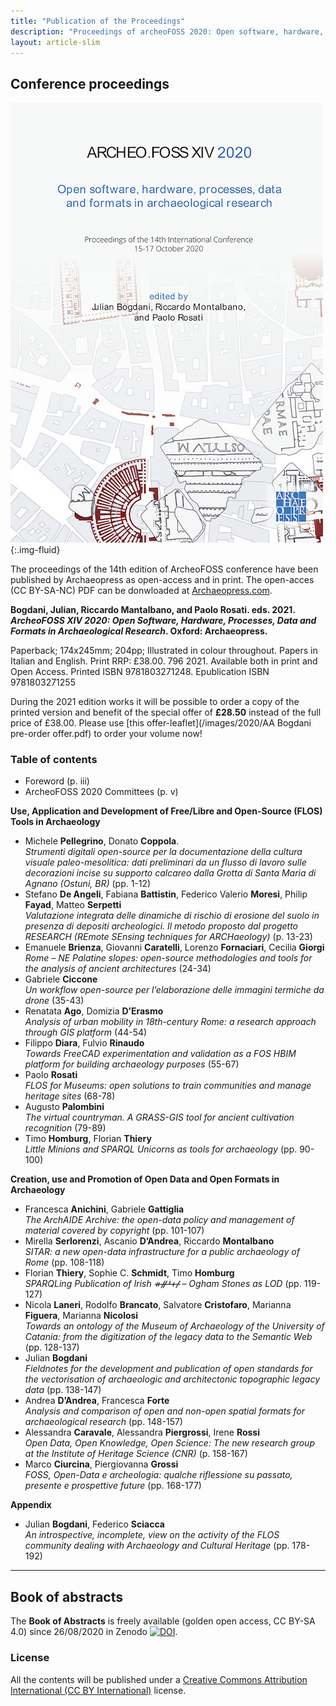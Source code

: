 ```yaml
---
title: "Publication of the Proceedings"
description: "Proceedings of archeoFOSS 2020: Open software, hardware, processes, data and formats in archaeological research"
layout: article-slim
---
```


## Conference proceedings

![Bogdani, Montalbano, Rosati, ArcheoFOSS 2020](../images/2020/AF-2020.jpg "Bogdani, Montalbano, Rosati, ArcheoFOSS 2020"){:.img-fluid}

The proceedings of the 14th edition of ArcheoFOSS conference have been published by Archaeopress as open-access and in print. The open-acces (CC BY-SA-NC) PDF can be donwloaded at [Archaeopress.com](https://www.archaeopress.com/ArchaeopressShop/Public/displayProductDetail.asp?id={31193B62-F0B1-4C51-BA08-3D85FCA58990}).

**Bogdani, Julian, Riccardo Mantalbano, and Paolo Rosati. eds. 2021. _ArcheoFOSS XIV 2020: Open Software, Hardware, Processes, Data and Formats in Archaeological Research_. Oxford: Archaeopress.**

Paperback; 174x245mm; 204pp; Illustrated in colour throughout. Papers in Italian and English. Print RRP: £38.00. 796 2021. Available both in print and Open Access. Printed ISBN 9781803271248. Epublication ISBN 9781803271255

During the 2021 edition works it will be possible to order a copy of the printed version and benefit of the special offer of **£28.50** instead of the full price of £38.00. Please use [this offer-leaflet](/images/2020/AA Bogdani pre-order offer.pdf) to order your volume now!


### Table of contents

- Foreword (p. iii)
- ArcheoFOSS 2020 Committees (p. v)

**Use, Application and Development of Free/Libre and Open-Source (FLOS) Tools in Archaeology**

- Michele **Pellegrino**, Donato **Coppola**.  
*Strumenti digitali open-source per la documentazione della cultura visuale paleo-mesolitica: dati preliminari da un flusso di lavoro sulle decorazioni incise su supporto calcareo dalla Grotta di Santa Maria di Agnano (Ostuni, BR)* (pp. 1-12)
- Stefano **De Angeli**, Fabiana **Battistin**, Federico Valerio **Moresi**, Philip **Fayad**, Matteo **Serpetti**  
*Valutazione integrata delle dinamiche di rischio di erosione del suolo in presenza di depositi archeologici. Il metodo proposto dal progetto RESEARCH (REmote SEnsing techniques for ARCHaeology)* (p. 13-23)
- Emanuele **Brienza**, Giovanni **Caratelli**, Lorenzo **Fornaciari**, Cecilia **Giorgi**  
*Rome – NE Palatine slopes: open-source methodologies and tools for the analysis of
ancient architectures* (24-34)
- Gabriele **Ciccone**  
*Un workflow open-source per l’elaborazione delle immagini termiche da drone* (35-43)
- Renatata **Ago**, Domizia **D’Erasmo**  
*Analysis of urban mobility in 18th-century Rome: a research approach through GIS platform* (44-54)
- Filippo **Diara**, Fulvio **Rinaudo**  
*Towards FreeCAD experimentation and validation as a FOS HBIM platform for building archaeology purposes* (55-67)
- Paolo **Rosati**  
*FLOS for Museums: open solutions to train communities and manage heritage sites* (68-78)
- Augusto **Palombini**  
*The virtual countryman. A GRASS-GIS tool for ancient cultivation recognition* (79-89)
- Timo **Homburg**, Florian **Thiery**  
*Little Minions and SPARQL Unicorns as tools for archaeology* (pp. 90-100)

**Creation, use and Promotion of Open Data and Open Formats in Archaeology**

- Francesca **Anichini**, Gabriele **Gattiglia**  
*The ArchAIDE Archive: the open-data policy and management of material covered by copyright* (pp. 101-107)
- Mirella **Serlorenzi**, Ascanio **D’Andrea**, Riccardo **Montalbano**  
*SITAR: a new open-data infrastructure for a public archaeology of Rome* (pp. 108-118)
- Florian **Thiery**, Sophie C. **Schmidt**, Timo **Homburg**  
*SPARQLing Publication of Irish ᚑᚌᚆᚐᚋ – Ogham Stones as LOD* (pp. 119-127)
- Nicola **Laneri**, Rodolfo **Brancato**, Salvatore **Cristofaro**, Marianna **Figuera**, Marianna **Nicolosi**  
*Towards an ontology of the Museum of Archaeology of the University of Catania: from the digitization of the legacy data to the Semantic Web* (pp. 128-137)
- Julian **Bogdani**  
*Fieldnotes for the development and publication of open standards for the vectorisation of archaeologic and architectonic topographic legacy data* (pp. 138-147)
- Andrea **D’Andrea**, Francesca **Forte**  
*Analysis and comparison of open and non-open spatial formats for archaeological research* (pp. 148-157)
- Alessandra **Caravale**, Alessandra **Piergrossi**, Irene **Rossi**  
*Open Data, Open Knowledge, Open Science: The new research group at the Institute of Heritage Science (CNR)* (p. 158-167)
- Marco **Ciurcina**, Piergiovanna **Grossi**  
*FOSS, Open-Data e archeologia: qualche riflessione su passato, presente e prospettive future* (pp. 168-177)

**Appendix**

- Julian **Bogdani**, Federico **Sciacca**  
*An introspective, incomplete, view on the activity of the FLOS community dealing with Archaeology and Cultural Heritage* (pp. 178-192)

---

## Book of abstracts

The **Book of Abstracts** is freely available (golden open access, CC BY-SA 4.0) since 26/08/2020 in Zenodo [![DOI](https://zenodo.org/badge/DOI/10.5281/zenodo.4002961.svg)](https://doi.org/10.5281/zenodo.4002961).


### License

All the contents will be published under a [Creative Commons Attribution International (CC BY International)](https://creativecommons.org/licenses/by/4.0/) license.
